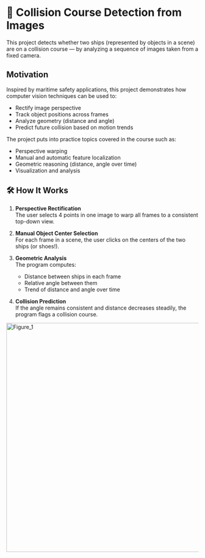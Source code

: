 
# 🚢 Collision Course Detection from Images 
This project detects whether two ships (represented by objects in a scene) are on a collision course — by analyzing a sequence of images taken from a fixed camera.

## Motivation
Inspired by maritime safety applications, this project demonstrates how computer vision techniques can be used to:
- Rectify image perspective
- Track object positions across frames
- Analyze geometry (distance and angle)
- Predict future collision based on motion trends

The project puts into practice topics covered in the course such as:
- Perspective warping
- Manual and automatic feature localization
- Geometric reasoning (distance, angle over time)
- Visualization and analysis

## 🛠 How It Works
1. **Perspective Rectification**  
   The user selects 4 points in one image to warp all frames to a consistent top-down view.

2. **Manual Object Center Selection**  
   For each frame in a scene, the user clicks on the centers of the two ships (or shoes!).

3. **Geometric Analysis**  
   The program computes:
   - Distance between ships in each frame
   - Relative angle between them
   - Trend of distance and angle over time

4. **Collision Prediction**  
   If the angle remains consistent and distance decreases steadily, the program flags a collision course.

<img width="999" height="599" alt="Figure_1" src="https://github.com/user-attachments/assets/5110140e-b91c-4dfa-b4b4-4bc19a01c965" />
